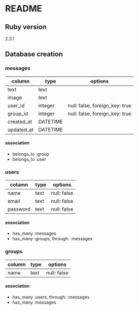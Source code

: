 # README

## Ruby version
  2.3.1

## Database creation
### messages

column|type|options  
------|----|-------
text|text|
image|text|
user_id|integer|null: false, foreign_key: true
group_id|integer|null: false, foreign_key: true
created_at|DATETIME|
updated_at|DATETIME|
#### association
* belongs_to :group
* belongs_to :user

### users
column|type|options  
------|----|-------
name|text|null: false
email|text|null: false
password|text|null: false
#### association
* has_many :messages
* has_many :groups, through: :messages


### groups
column|type|options  
------|----|-------
name|text|null: false
#### association
* has_many :users, through: :messages
* has_many :messages
